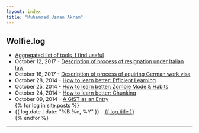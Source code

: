 ```yaml
---
layout: index
title: "Muhammad Usman Akram"
---
```


<div class="content" id="page">
    <div class="container">
	    <div class="blog">
	        <h2>Wolfie.log</h2>
	        <ul>
                <li>
                <a href="https://gist.github.com/usmanakram232/b76672dcbe4a6ea62467#wolfies-list">Aggregated list of tools, I find useful</a>
                </li>
		<li>
		<span>October 12, 2017</span> - <a href="https://gist.github.com/usmanakram232/7d05785e755a5656b64c74ce4b3a11a5">Description of process of resignation under Italian law</a>
		</li>		
		<li>
		<span>October 16, 2017</span> - <a href="https://gist.github.com/usmanakram232/e8281fa20f371f11fd2ec5fdb98c94e4">Description of process of aquiring German work visa</a>
		</li>
                <li>
                <span>October 28, 2014</span> - <a href="https://gist.github.com/usmanakram232/5cb8746da82fc4f1a992#a-framework-for-efficent-learning">How to learn better: Efficient Learning</a>
                </li>
                <li>
                <span>October 25, 2014</span> - <a href="https://gist.github.com/usmanakram232/a5738ef1f705d2cc0119#zombie-mode--habits">How to learn better: Zombie Mode & Habits</a>
                </li>
                <li>
                <span>October 24, 2014</span> - <a href="https://gist.github.com/usmanakram232/2e82d052170cd6701eb5#chunking">How to learn better: Chunking</a>
                </li>
	        <li>
	        <span>October 09, 2014</span> - <a href="https://gist.github.com/usmanakram232/2f4cdd7cbf1791d735ad">A GIST as an Entry</a>
                </li>
	        {% for log in site.posts %}
	            <li>
	            <span>{{ log.date | date: "%B %e, %Y" }}</span> - <a href="{{ log.url }}">{{ log.title }}</a>
	            </li>
	        {% endfor %}
	        </ul>
	    </div>
      <hr class="featurette-divider">
    </div> <!-- /container -->
</div>
